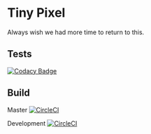 # Tiny Pixel

Always wish we had more time to return to this.

## Tests

[![Codacy Badge](https://api.codacy.com/project/badge/Grade/70a4cc122c2f45a9a0d6d24e2c7c4587)](https://www.codacy.com/app/pixelcollective/tinypixel.io?utm_source=github.com&amp;utm_medium=referral&amp;utm_content=pixelcollective/tinypixel.io&amp;utm_campaign=Badge_Grade)

## Build

Master [![CircleCI](https://circleci.com/gh/pixelcollective/tinypixel.io/tree/master.svg?style=svg)](https://circleci.com/gh/pixelcollective/tinypixel.io/tree/development)

Development [![CircleCI](https://circleci.com/gh/pixelcollective/tinypixel.io/tree/master.svg?style=svg)](https://circleci.com/gh/pixelcollective/tinypixel.io/tree/development)